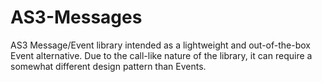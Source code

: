 AS3-Messages
============

AS3 Message/Event library intended as a lightweight and out-of-the-box Event alternative.
Due to the call-like nature of the library, it can require a somewhat different design pattern than Events.

